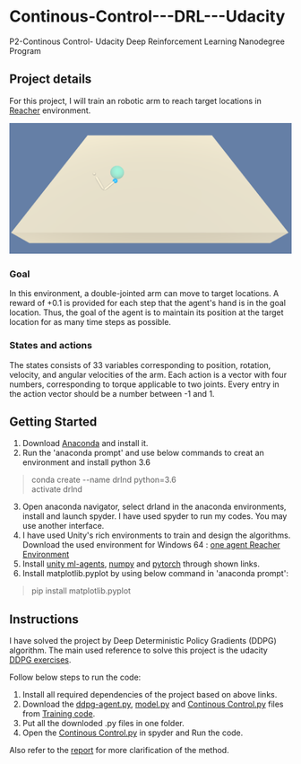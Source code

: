 # Continous-Control---DRL---Udacity
P2-Continous Control- Udacity Deep Reinforcement Learning Nanodegree Program


## Project details
For this project, I will train an robotic arm to reach target locations in [Reacher](https://github.com/Unity-Technologies/ml-agents/blob/master/docs/Learning-Environment-Examples.md#reacher) environment. 

<img src=https://github.com/vahid-f/Deep-RL/blob/master/Continous-Control---DRL---Udacity-master%20(1)/Continous-Control---DRL---Udacity-master/images/example_env.png />


### Goal
In this environment, a double-jointed arm can move to target locations. A reward of +0.1 is provided for each step that the agent's hand is in the goal location. Thus, the goal of the agent is to maintain its position at the target location for as many time steps as possible.


### States and actions
The states consists of 33 variables corresponding to position, rotation, velocity, and angular velocities of the arm. Each action is a vector with four numbers, corresponding to torque applicable to two joints. Every entry in the action vector should be a number between -1 and 1.

## Getting Started

1. Download [Anaconda](https://www.anaconda.com/distribution/) and install it.
2. Run the 'anaconda prompt' and use below commands to creat an environment and install python 3.6
> conda create --name drlnd python=3.6 <br/>
> activate drlnd 
3. Open anaconda navigator, select drland in the anaconda environments, install and launch spyder. I have used spyder to run my codes. You may use another interface. 
4. I have used Unity's rich environments to train and design the algorithms.<br/>
Download the used environment for Windows 64 :
[one agent Reacher Environment](https://s3-us-west-1.amazonaws.com/udacity-drlnd/P2/Reacher/one_agent/Reacher_Windows_x86_64.zip)<br/>
5. Install [unity ml-agents](https://github.com/Unity-Technologies/ml-agents/blob/master/docs/Installation.md), [numpy](https://numpy.org/) and [pytorch](https://pytorch.org/) through shown links.
6. Install matplotlib.pyplot by using below command in 'anaconda prompt':<br/>
> pip install matplotlib.pyplot



## Instructions
I have solved the project by Deep Deterministic Policy Gradients (DDPG) algorithm. The main used reference to solve this project is the udacity [DDPG exercises](https://github.com/udacity/deep-reinforcement-learning/tree/master/ddpg-pendulum). <br/>

Follow below steps to run the code:
1. Install all required dependencies of the project based on above links.
2. Download the [ddpg-agent.py](https://github.com/vahid-f/Deep-RL/blob/master/Continous-Control---DRL---Udacity-master%20(1)/Continous-Control---DRL---Udacity-master/Training%20Code/ddpg_agent.py), [model.py](https://github.com/vahid-f/Deep-RL/blob/master/Continous-Control---DRL---Udacity-master%20(1)/Continous-Control---DRL---Udacity-master/Training%20Code/model.py) and [Continous Control.py](https://github.com/vahid-f/Deep-RL/blob/master/Continous-Control---DRL---Udacity-master%20(1)/Continous-Control---DRL---Udacity-master/Training%20Code/Continuous%20Control.py) files from [Training code](https://github.com/vahid-f/Deep-RL/tree/master/Continous-Control---DRL---Udacity-master%20(1)/Continous-Control---DRL---Udacity-master/Training%20Code).
3. Put all the downloded .py files in one folder.
4. Open the [Continous Control.py](https://github.com/vahid-f/Deep-RL/blob/master/Continous-Control---DRL---Udacity-master%20(1)/Continous-Control---DRL---Udacity-master/Training%20Code/Continuous%20Control.py) in spyder and Run the code.


Also refer to the [report](https://github.com/vahid-f/Deep-RL/blob/master/Continous-Control---DRL---Udacity-master%20(1)/Continous-Control---DRL---Udacity-master/Report.md) for more clarification of the method. 


